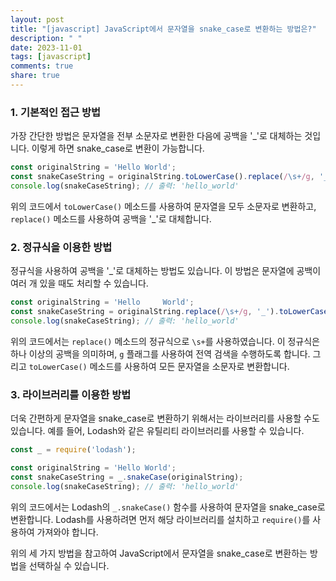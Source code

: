 ```yaml
---
layout: post
title: "[javascript] JavaScript에서 문자열을 snake_case로 변환하는 방법은?"
description: " "
date: 2023-11-01
tags: [javascript]
comments: true
share: true
---
```


### 1. 기본적인 접근 방법
가장 간단한 방법은 문자열을 전부 소문자로 변환한 다음에 공백을 '_'로 대체하는 것입니다. 이렇게 하면 snake_case로 변환이 가능합니다.

```javascript
const originalString = 'Hello World';
const snakeCaseString = originalString.toLowerCase().replace(/\s+/g, '_');
console.log(snakeCaseString); // 출력: 'hello_world'
```

위의 코드에서 `toLowerCase()` 메소드를 사용하여 문자열을 모두 소문자로 변환하고, `replace()` 메소드를 사용하여 공백을 '_'로 대체합니다.

### 2. 정규식을 이용한 방법
정규식을 사용하여 공백을 '_'로 대체하는 방법도 있습니다. 이 방법은 문자열에 공백이 여러 개 있을 때도 처리할 수 있습니다.

```javascript
const originalString = 'Hello     World';
const snakeCaseString = originalString.replace(/\s+/g, '_').toLowerCase();
console.log(snakeCaseString); // 출력: 'hello_world'
```

위의 코드에서는 `replace()` 메소드의 정규식으로 `\s+`를 사용하였습니다. 이 정규식은 하나 이상의 공백을 의미하며, `g` 플래그를 사용하여 전역 검색을 수행하도록 합니다. 그리고 `toLowerCase()` 메소드를 사용하여 모든 문자열을 소문자로 변환합니다.

### 3. 라이브러리를 이용한 방법
더욱 간편하게 문자열을 snake_case로 변환하기 위해서는 라이브러리를 사용할 수도 있습니다. 예를 들어, Lodash와 같은 유틸리티 라이브러리를 사용할 수 있습니다.

```javascript
const _ = require('lodash');

const originalString = 'Hello World';
const snakeCaseString = _.snakeCase(originalString);
console.log(snakeCaseString); // 출력: 'hello_world'
```

위의 코드에서는 Lodash의 `_.snakeCase()` 함수를 사용하여 문자열을 snake_case로 변환합니다. Lodash를 사용하려면 먼저 해당 라이브러리를 설치하고 `require()`를 사용하여 가져와야 합니다.

위의 세 가지 방법을 참고하여 JavaScript에서 문자열을 snake_case로 변환하는 방법을 선택하실 수 있습니다.